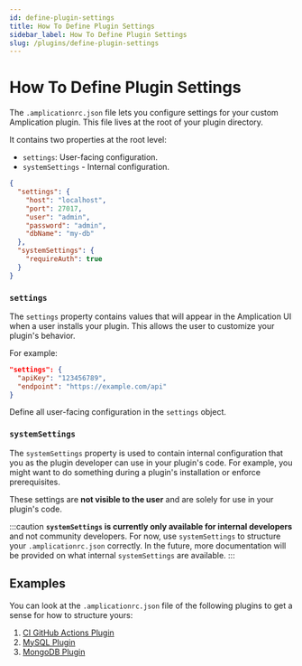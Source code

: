 ```yaml
---
id: define-plugin-settings
title: How To Define Plugin Settings
sidebar_label: How To Define Plugin Settings
slug: /plugins/define-plugin-settings
---
```


# How To Define Plugin Settings

The `.amplicationrc.json` file lets you configure settings for your custom Amplication plugin.
This file lives at the root of your plugin directory.

It contains two properties at the root level:

- `settings`: User-facing configuration.
- `systemSettings` - Internal configuration.

```json title=".amplicationrc.json"
{
  "settings": {
    "host": "localhost",
    "port": 27017,
    "user": "admin",
    "password": "admin",
    "dbName": "my-db"
  },
  "systemSettings": {
    "requireAuth": true
  }
}
```

### `settings`

The `settings` property contains values that will appear in the Amplication UI when a user installs your plugin. This allows the user to customize your plugin's behavior.

For example:

```json
"settings": {
  "apiKey": "123456789",
  "endpoint": "https://example.com/api"
}
```

Define all user-facing configuration in the `settings` object.

### `systemSettings`

The `systemSettings` property is used to contain internal configuration that you as the plugin developer can use in your plugin's code. For example, you might want to do something during a plugin's installation or enforce prerequisites.

These settings are **not visible to the user** and are solely for use in your plugin's code.

:::caution
**`systemSettings` is currently only available for internal developers** and not community developers.
For now, use `systemSettings` to structure your `.amplicationrc.json` correctly.
In the future, more documentation will be provided on what internal `systemSettings` are available.
:::

## Examples

You can look at the `.amplicationrc.json` file of the following plugins to get a sense for how to structure yours:

1. [CI GitHub Actions Plugin](https://github.com/amplication/plugins/blob/master/plugins/ci-github-actions/.amplicationrc.json)
2. [MySQL Plugin](https://github.com/amplication/plugins/blob/master/plugins/db-mysql/.amplicationrc.json)
3. [MongoDB Plugin](https://github.com/amplication/plugins/blob/master/plugins/db-mongo/.amplicationrc.json)
